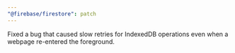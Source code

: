 ```yaml
---
"@firebase/firestore": patch
---
```


Fixed a bug that caused slow retries for IndexedDB operations even when a webpage re-entered the foreground.
